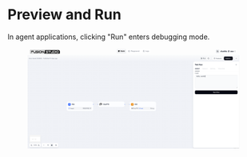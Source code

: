 # Preview and Run

<!-- FusionWorks Agent offers a comprehensive set of execution and debugging features. In conversational applications, clicking "Preview" enters debugging mode. -->

<!-- <figure><img src="/en/.gitbook/assets/guides/workflow/debug_and_preview/preview-and-run/output (7).png" alt=""><figcaption></figcaption></figure> -->

In agent applications, clicking "Run" enters debugging mode.

<figure><img src="/en/.gitbook/assets/guides/workflow/debug_and_preview/preview-and-run/output (1) (5).png" alt=""><figcaption></figcaption></figure>

<!-- Once in debugging mode, you can debug the configured agent using the interface on the right side of the screen.

<figure><img src="/en/.gitbook/assets/guides/workflow/debug_and_preview/preview-and-run/output (2) (3).png" alt=""><figcaption></figcaption></figure> -->
